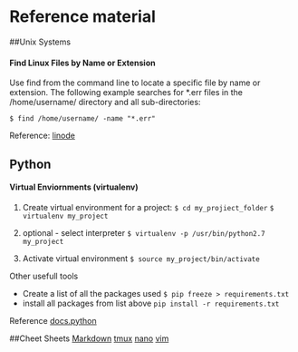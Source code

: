 # Reference material

##Unix Systems
#### Find Linux Files by Name or Extension
Use find from the command line to locate a specific file by name or extension. The following example searches for *.err files in the /home/username/ directory and all sub-directories:

`$ find /home/username/ -name "*.err"`

Reference: [linode](https://www.linode.com/docs/tools-reference/tools/find-files-in-linux-using-the-command-line/)

## Python 
#### Virtual Enviornments (virtualenv)

1. Create virtual environment for a project: 
`$ cd my_projiect_folder`
`$ virtualenv my_project`

2. optional - select interpreter 
`$ virtualenv -p /usr/bin/python2.7 my_project`

3. Activate virtual environment
`$ source my_project/bin/activate` 

Other usefull tools
* Create a list of all the packages used
`$ pip freeze > requirements.txt` 
* install all packages from list above
`pip install -r requirements.txt`

Reference [docs.python](https://docs.python-guide.org/dev/virtualenvs/)




##Cheet Sheets
[Markdown](https://github.com/adam-p/markdown-here/wiki/Markdown-Cheatsheet#links) 
[tmux](https://gist.github.com/MohamedAlaa/2961058)
[nano](https://www.codexpedia.com/text-editor/nano-text-editor-command-cheatsheet/)
[vim](https://vim.rtorr.com/)
